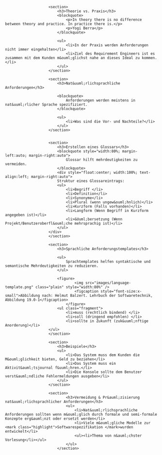 

                        <section>
                            <h3>Theorie vs. Praxis</h3>
                            <blockquote>
                                <p>In theory there is no difference between theory and practice. In practice there is.</p>
                                <p>Yogi Berra</p>
                            </blockquote>

                            <ul>
                                <li>In der Praxis werden Anforderungen nicht immer eingehalten</li>
                                <li>Ziel des Requirement Engineers ist es zusammen mit dem Kunden m&ouml;glichst nahe an dieses Ideal zu kommen. </li>
                            </ul>
                        </section>

                        <section>
                            <h3>Nat&uuml;rlichsprachliche Anforderungen</h3>

                            <blockquote>
                                Anforderungen werden meistens in nat&uuml;rlicher Sprache spezifiziert.
                            </blockquote>

                            <ul>
                                <li>Was sind die Vor- und Nachteile?</li>
                            </ul>
                        </section>


                        <section>
                            <h3>Erstellen eines Glossars</h3>
                            <blockquote style="width:80%; margin-left:auto; margin-right:auto">
                                Glossar hilft mehrdeutigkeiten zu vermeiden.
                            </blockquote>
                            <div style="float:center; width:100%; text-align:left; margin-right:auto">
                            Struktur eines Glossareintrags:
                            <ul>
                                <li>Begriff </li>
                                <li>Definition</li>
                                <li>Synonyme</li>
                                <li>Plural (wenn ungew&ouml;hnlich)</li>
                                <li>Kurzform (Falls vorhanden)</li>
                                <li>Langform (Wenn Begriff in Kurzform angegeben ist)</li>
                                <li>&Uuml;bersetzung (Wenn Projekt/Benutzeroberfl&ouml;che mehrsprachig ist)</li>
                            </ul>
                        </div>
                        </section>

                        <section>
                            <h3>Sprachliche Anforderungstemplates</h3>

                            <ul>
                                Sprachtemplates helfen syntaktische und semantische Mehrdeutigkeiten zu reduzieren.
                            </ul>

                            <figure>
                                    <img src="images/language-template.png" class="plain" style="width:80%" />
                                    <figcaption style="font-size:x-small">Abbildung nach: Helmut Balzert. Lehrbuch der Softwaretechnik, Abbildung 19.0-1</figcaption>
                                </figure>
                            <ul class="fragment">
                                <li>muss (rechtlich bindend) </li>
                                <li>soll (dringend empfohlen) </li>
                                <li>sollte in Zukunft (zuk&uuml;nftige Anorderung)</li>
                        </ul>
                        </section>

                        <section>
                            <h3>Beispiele</h3>
                            <ul>
                                <li>Das System muss dem Kunden die M&ouml;glichkeit bieten, Geld zu beziehen</li>
                                <li>Das System muss ein Aktivit&auml;tsjournal f&uuml;hren.</li>
                                <li>Die Konsole sollte dem Benutzer verst&auml;ndliche Fehlermeldungen ausgeben</li>
                            </ul>
                        </section>

                        <section>
                                <h3>Vermeidung & Pr&auml;zisierung nat&uuml;rlichsprachlicher Anforderungen</h3>
                                <ul>
                                    <li>Nat&uuml;rlichsprachliche Anforderungen sollten wenn m&ouml;glich durch formale und semi-formale Konzepte erg&auml;nzt oder ersetzt werden</li>
                                    <li>Viele m&ouml;gliche Modelle zur <mark class="highlight">Softwarespezifikation </mark>wurden entwickelt</li>
                                    <ul><li>Thema von n&auml;chster Vorlesung</li></ul>
                                </ul>
                            </section>


